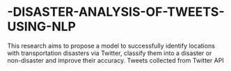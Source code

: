 # -DISASTER-ANALYSIS-OF-TWEETS-USING-NLP
This research aims to propose a model to successfully identify locations with transportation disasters  via Twitter, classify them into a disaster or non-disaster and improve their accuracy. Tweets collected  from Twitter API 
